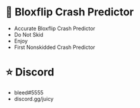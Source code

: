 # 🚀 Bloxflip Crash Predictor
 - Accurate Bloxflip Crash Predictor
 - Do Not Skid
 - Enjoy
 - First Nonskidded Crash Predictor

# ⭐ Discord
 - bleed#5555
 - discord.gg/juicy
